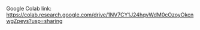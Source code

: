 Google Colab link: https://colab.research.google.com/drive/1NV7CY1J24hqvWdM0cOzoyOkcnwgZpeys?usp=sharing
